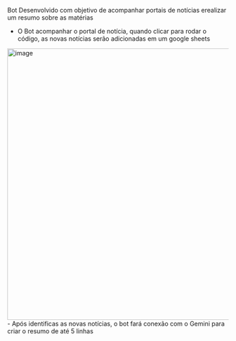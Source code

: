 Bot Desenvolvido com objetivo de acompanhar portais de notícias erealizar um resumo sobre as matérias 
- O Bot acompanhar o portal de notícia, quando clicar para rodar o código, as novas notícias serão adicionadas em um google sheets
 <img width="1856" height="619" alt="image" src="https://github.com/user-attachments/assets/db18cb96-913b-4119-8198-380d92f90d18" />
- Após identificas as novas notícias, o bot fará conexão com o Gemini para criar o resumo de até 5 linhas
